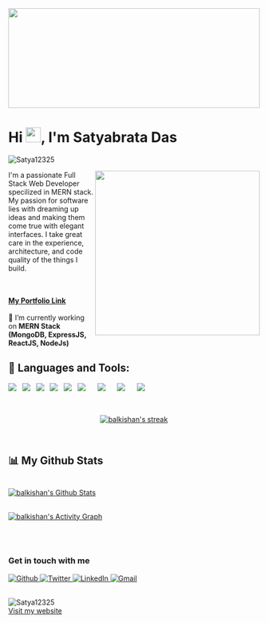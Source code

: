<!-- <img src="https://media2.giphy.com/media/L1R1tvI9svkIWwpVYr/giphy.gif?cid=ecf05e473gjgvp6byod0z5j76c4apt442isr7ehntdglu9dq&rid=giphy.gif&ct=g" width="100%" height="200"/> -->
<img src="https://media3.giphy.com/media/26tn33aiTi1jkl6H6/200w.webp?cid=ecf05e4732dzwmm5wqljusdteg8liuc9lszgybehmxi3x0bc&rid=200w.webp&ct=g" width="100%" height="200"/>
<h1 align="left">Hi <img src="https://raw.githubusercontent.com/MartinHeinz/MartinHeinz/master/wave.gif" width="30px">, I'm Satyabrata Das</h1>

<p align="left"> <img src="https://komarev.com/ghpvc/?username=Satya12325&label=Profile%20views&color=129e00&style=plastic" alt="Satya12325" /> </p>

<img align='right' src="https://media4.giphy.com/media/u2pmTWUi0MXjyrMaVj/giphy.gif?cid=ecf05e47ujlr0uahs95slznce2ixmf10nan8vu1nqdktk1c5&rid=giphy.gif&ct=g" width="330">

I'm a passionate Full Stack Web Developer specilized in MERN stack. My passion for software lies with dreaming up ideas and making them come true with elegant interfaces. I take great care in the experience, architecture, and code quality of the things I build.

<br/>
<br/>


<a target="_blank" href="https://satya12325.github.io/Das-Satyabrata/">
    <b>My Portfolio Link</b>
</a>
<br />
<br />
🌱 I’m currently working on <b>MERN Stack (MongoDB, ExpressJS, ReactJS, NodeJs)</b>

## 🚀 Languages and Tools:

<p>
    <img src="https://img.shields.io/badge/JavaScript-F7DF1E?style=for-the-badge&logo=javascript&logoColor=black" />&nbsp;&nbsp;
    <img src="https://img.shields.io/badge/ReactJS-20232A?style=for-the-badge&logo=react&logoColor=61DAFB" />&nbsp;&nbsp;
    <img src="https://img.shields.io/badge/Redux-000000?style=for-the-badge&logo=nextdotjs&logoColor=white" />&nbsp;&nbsp;
    <img src="https://img.shields.io/badge/Node.js-339933?style=for-the-badge&logo=nodedotjs&logoColor=white" />&nbsp;&nbsp;
    <img src="https://img.shields.io/badge/Express.js-000000?style=for-the-badge&logo=express&logoColor=white" />&nbsp;&nbsp;
    <img src="https://img.shields.io/badge/MongoDB-4EA94B?style=for-the-badge&logo=mongodb&logoColor=white" />&nbsp;&nbsp;
    &nbsp;&nbsp;
    <img src="https://img.shields.io/badge/HTML5%20-%23e34f26.svg?&style=for-the-badge&logo=html5&logoColor=white" />&nbsp;&nbsp;
    &nbsp;&nbsp;
    <img src="https://img.shields.io/badge/CSS3-1572B6?&style=for-the-badge&logo=css3&logoColor=white" />&nbsp;&nbsp;
    &nbsp;&nbsp;
    <img src="https://img.shields.io/badge/npm-CB3837?style=for-the-badge&logo=npm&logoColor=white" />&nbsp;&nbsp;
</p>
<br/>

<p align="center">
    <a href="https://github.com/Satya12325/github-readme-streak-stats">
        <img title="🔥 Get streak stats for your profile at git.io/streak-stats" alt="balkishan's streak" src="https://github-readme-streak-stats.herokuapp.com/?user=Satya12325&theme=black-ice&hide_border=true&stroke=0000&background=060A0CD0"/>
    </a>
</p>

<br/>

## 📊 My Github Stats

  <br/>
    <a href="https://github.com/Satya12325/github-readme-stats"><img alt="balkishan's Github Stats" src="https://github-readme-stats.vercel.app/api?username=Satya12325&show_icons=true&count_private=true&theme=react&hide_border=true&bg_color=0D1117" /></a>


<br/>
<br/>


<a href="https://github.com/Satya12325/github-readme-activity-graph"><img alt="balkishan's Activity Graph" src="https://activity-graph.herokuapp.com/graph?username=Satya12325&bg_color=0D1117&color=5BCDEC&line=5BCDEC&point=FFFFFF&hide_border=true" /></a>

<br/>



<!-- <p>&nbsp;<img align="center" src="https://github-readme-stats.vercel.app/api?username=khushboogoel01&show_icons=true&locale=en" alt="khushboogoel01" /></p>
 -->
<br/>

<h3>Get in touch with me</h3>
<p>
    <a href="https://github.com/Satya12325" target="_open">
        <img alt="Github" src="https://img.shields.io/badge/GitHub-%2312100E.svg?&style=for-the-badge&logo=Github&logoColor=white" />
    </a> 
    <a href="https://twitter.com/Satyabr22026742" target="_open">
        <img alt="Twitter" src="https://img.shields.io/badge/twitter-%231DA1F2.svg?&style=for-the-badge&logo=twitter&logoColor=white" />
    </a>
    <a href="https://www.linkedin.com/in/satyabrata-das-32849b1a7/" target="_open">
        <img alt="LinkedIn" src="https://img.shields.io/badge/linkedin-%230077B5.svg?&style=for-the-badge&logo=linkedin&logoColor=white" />
    </a> 
    <a href="mailto:satya12325@gmail.com" target="_open">
        <img alt="Gmail" src="https://img.shields.io/badge/Gmail-D14836?style=for-the-badge&logo=gmail&logoColor=white" />
    </a>
</p>
<br />
<img align="left" src="https://github-readme-stats.vercel.app/api/top-langs?username=Satya12325&show_icons=true&locale=en&layout=compact" alt="Satya12325" />
<br/>
<div>
<a href="https://satya12325.github.io/Das-Satyabrata/">
    Visit my website
</a>
    </div>
    
  

